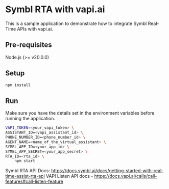 # Symbl RTA with vapi.ai
This is a sample application to demonstrate how to integrate Symbl Real-Time APIs with vapi.ai.

## Pre-requisites
Node.js (>= v20.0.0)

## Setup
```bash
npm install
```

## Run
Make sure you have the details set in the environment variables before running the application.
```bash
VAPI_TOKEN=<your_vapi_token> \
ASSISTANT_ID=<vapi_assistant_id> \
PHONE_NUMBER_ID=<phone_number_id> \
AGENT_NAME=<name_of_the_virtual_assistant> \
SYMBL_APP_ID=<your_app_id> \
SYMBL_APP_SECRET=<your_app_secret> \
RTA_ID=<rta_id> \
    npm start
```
Symbl RTA API Docs: https://docs.symbl.ai/docs/getting-started-with-real-time-assist-rta-api
VAPI Listen API docs - https://docs.vapi.ai/calls/call-features#call-listen-feature
